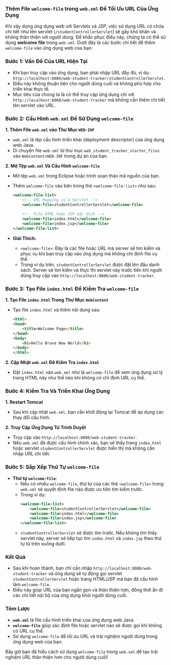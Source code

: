 ### Thêm File `welcome-file` trong `web.xml` Để Tối Ưu URL Của Ứng Dụng

Khi xây dựng ứng dụng web với Servlets và JSP, việc sử dụng URL có chứa chi tiết như tên servlet (`/studentControllerServlet`) sẽ gây khó khăn và không thân thiện với người dùng. Để khắc phục điều này, chúng ta có thể sử dụng **welcome file** trong `web.xml`. Dưới đây là các bước chi tiết để thêm `welcome-file` vào ứng dụng web của bạn:

### Bước 1: Vấn Đề Của URL Hiện Tại

- Khi bạn truy cập vào ứng dụng, bạn phải nhập URL đầy đủ, ví dụ: `http://localhost:8080/web-student-tracker/studentControllerServlet`.
- Điều này không thuận tiện cho người dùng cuối và không phù hợp cho triển khai thực tế.
- Mục tiêu của chúng ta là có thể truy cập ứng dụng chỉ với `http://localhost:8080/web-student-tracker` mà không cần thêm chi tiết tên servlet vào URL.

### Bước 2: Cấu Hình `web.xml` Để Sử Dụng `welcome-file`

**1. Thêm File `web.xml` vào Thư Mục `WEB-INF`**
- `web.xml` là tệp cấu hình triển khai (deployment descriptor) của ứng dụng web Java.
- Di chuyển file `web.xml` từ thư mục `web_student_tracker_starter_files` vào `WebContent/WEB-INF` trong dự án của bạn.

**2. Mở Tệp `web.xml` Và Cấu Hình `welcome-file`**
- Mở tệp `web.xml` trong Eclipse hoặc trình soạn thảo mã nguồn của bạn.
- Thêm `welcome-file` vào bên trong thẻ `<welcome-file-list>` như sau:
  
  ```xml
  <welcome-file-list>
      <!-- URL Mapping của Servlet -->
      <welcome-file>studentControllerServlet</welcome-file>
      
      <!-- File HTML hoặc JSP mặc định -->
      <welcome-file>index.html</welcome-file>
      <welcome-file>index.jsp</welcome-file>
  </welcome-file-list>
  ```

- **Giải Thích:**
  - `<welcome-file>`: Đây là các file hoặc URL mà server sẽ tìm kiếm và phục vụ khi bạn truy cập vào ứng dụng mà không chỉ định file cụ thể.
  - Trong ví dụ trên, `studentControllerServlet` được đặt lên đầu danh sách. Server sẽ tìm kiếm và thực thi servlet này trước tiên khi người dùng truy cập vào `http://localhost:8080/web-student-tracker`.

### Bước 3: Tạo File `index.html` Để Kiểm Tra `welcome-file`

**1. Tạo File `index.html` Trong Thư Mục `WebContent`**
- Tạo file `index.html` và thêm nội dung sau:
  
  ```html
  <html>
  <head>
      <title>Welcome Page</title>
  </head>
  <body>
      <h1>Hello Brave New World</h1>
  </body>
  </html>
  ```

**2. Cập Nhật `web.xml` Để Kiểm Tra `index.html`**
- Đặt `index.html` vào `web.xml` như là `welcome-file` để xem ứng dụng xử lý trang HTML này như thế nào khi không có chỉ định URL cụ thể.

### Bước 4: Kiểm Tra Và Triển Khai Ứng Dụng

**1. Restart Tomcat**
- Sau khi cập nhật `web.xml`, bạn cần khởi động lại Tomcat để áp dụng các thay đổi cấu hình.

**2. Truy Cập Ứng Dụng Từ Trình Duyệt**
- Truy cập vào `http://localhost:8080/web-student-tracker`.
- Nếu `web.xml` đã được cấu hình chính xác, bạn sẽ thấy trang `index.html` hoặc servlet `studentControllerServlet` được hiển thị mà không cần nhập URL chi tiết.

### Bước 5: Sắp Xếp Thứ Tự `welcome-file`

- **Thứ tự `welcome-file`**:
  - Nếu có nhiều `welcome-file`, thứ tự của các thẻ `<welcome-file>` trong `web.xml` sẽ quyết định file nào được ưu tiên tìm kiếm trước.
  - Trong ví dụ:
    ```xml
    <welcome-file-list>
        <welcome-file>studentControllerServlet</welcome-file>
        <welcome-file>index.html</welcome-file>
        <welcome-file>index.jsp</welcome-file>
    </welcome-file-list>
    ```
  - `studentControllerServlet` sẽ được tìm trước. Nếu không tìm thấy servlet này, server sẽ tiếp tục tìm `index.html` và `index.jsp` theo thứ tự từ trên xuống dưới.

### Kết Quả

- Sau khi hoàn thành, bạn chỉ cần nhập `http://localhost:8080/web-student-tracker` và ứng dụng sẽ tự động gọi servlet `studentControllerServlet` hoặc trang HTML/JSP mà bạn đã cấu hình làm `welcome-file`.
- Điều này giúp URL của bạn ngắn gọn và thân thiện hơn, đồng thời ẩn đi các chi tiết nội bộ của ứng dụng khỏi người dùng cuối.

### Tóm Lược
- **`web.xml`** là file cấu hình triển khai của ứng dụng web Java.
- **`welcome-file`** giúp xác định file hoặc servlet nào sẽ được gọi khi không có URL cụ thể.
- Sử dụng `welcome-file` để tối ưu URL và trải nghiệm người dùng trong ứng dụng web của bạn.

Bây giờ bạn đã hiểu cách sử dụng `welcome-file` trong `web.xml` để tạo trải nghiệm URL thân thiện hơn cho người dùng cuối!
